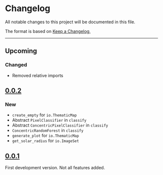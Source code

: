 # Changelog

All notable changes to this project will be documented in this file.

The format is based on [Keep a Changelog](https://keepachangelog.com/en/1.0.0/), 

---
## Upcoming
### Changed
* Removed relative imports

## [0.0.2]
### New
* `create_empty` for `io.ThematicMap`
* Abstract `PixelClassifier` in `classify`
* Abstract `ConcentricPixelClassifier` in `classify`
* `ConcentricRandomForest` in `classify`
* `generate_plot` for `io.ThematicMap`
* `get_solar_radius` for `io.ImageSet`

## [0.0.1]
First development version. Not all features added. 

[0.0.2]: https://github.com/jmbhughes/thmap/releases/tag/v0.0.2
[0.0.1]: https://github.com/jmbhughes/thmap/releases/tag/v0.0.1
